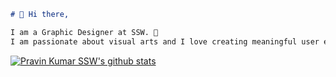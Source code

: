 ```markdown
# 👋 Hi there,

I am a Graphic Designer at SSW. 🎨  
I am passionate about visual arts and I love creating meaningful user experiences. ✨
```
[![Pravin Kumar SSW's github stats](https://github-readme-stats.vercel.app/api?username=PravinKumar&theme=dark)](https://github.com/PravinKumar/github-readme-stats)
